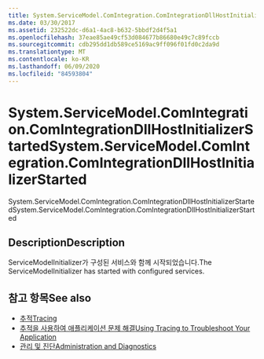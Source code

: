 ```yaml
---
title: System.ServiceModel.ComIntegration.ComIntegrationDllHostInitializerStarted
ms.date: 03/30/2017
ms.assetid: 232522dc-d6a1-4ac8-b632-5bbdf2d4f5a1
ms.openlocfilehash: 37eae85ae49cf53d084677b86680e49c7c89fccb
ms.sourcegitcommit: cdb295dd1db589ce5169ac9ff096f01fd0c2da9d
ms.translationtype: MT
ms.contentlocale: ko-KR
ms.lasthandoff: 06/09/2020
ms.locfileid: "84593804"
---
```

# <a name="systemservicemodelcomintegrationcomintegrationdllhostinitializerstarted"></a><span data-ttu-id="6e34e-102">System.ServiceModel.ComIntegration.ComIntegrationDllHostInitializerStarted</span><span class="sxs-lookup"><span data-stu-id="6e34e-102">System.ServiceModel.ComIntegration.ComIntegrationDllHostInitializerStarted</span></span>
<span data-ttu-id="6e34e-103">System.ServiceModel.ComIntegration.ComIntegrationDllHostInitializerStarted</span><span class="sxs-lookup"><span data-stu-id="6e34e-103">System.ServiceModel.ComIntegration.ComIntegrationDllHostInitializerStarted</span></span>  
  
## <a name="description"></a><span data-ttu-id="6e34e-104">Description</span><span class="sxs-lookup"><span data-stu-id="6e34e-104">Description</span></span>  
 <span data-ttu-id="6e34e-105">ServiceModelInitializer가 구성된 서비스와 함께 시작되었습니다.</span><span class="sxs-lookup"><span data-stu-id="6e34e-105">The ServiceModelInitializer has started with configured services.</span></span>  
  
## <a name="see-also"></a><span data-ttu-id="6e34e-106">참고 항목</span><span class="sxs-lookup"><span data-stu-id="6e34e-106">See also</span></span>

- [<span data-ttu-id="6e34e-107">추적</span><span class="sxs-lookup"><span data-stu-id="6e34e-107">Tracing</span></span>](index.md)
- [<span data-ttu-id="6e34e-108">추적을 사용하여 애플리케이션 문제 해결</span><span class="sxs-lookup"><span data-stu-id="6e34e-108">Using Tracing to Troubleshoot Your Application</span></span>](using-tracing-to-troubleshoot-your-application.md)
- [<span data-ttu-id="6e34e-109">관리 및 진단</span><span class="sxs-lookup"><span data-stu-id="6e34e-109">Administration and Diagnostics</span></span>](../index.md)
